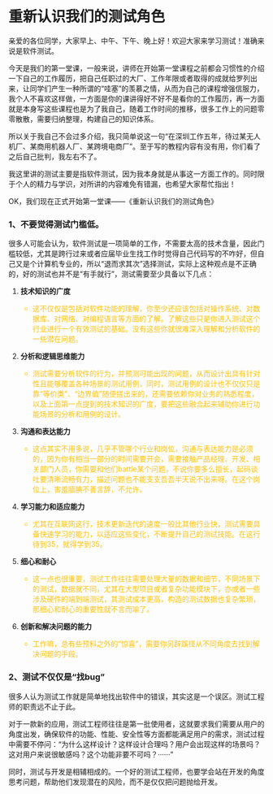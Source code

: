 # 重新认识我们的测试角色
 
亲爱的各位同学，大家早上、中午、下午、晚上好！欢迎大家来学习测试！准确来说是软件测试。

今天是我们的第一堂课，一般来说，讲师在开始第一堂课程之前都会习惯性的介绍一下自己的工作履历，把自己任职过的大厂、工作年限或者取得的成就给罗列出来，让同学们产生一种所谓的“哇塞”的羡慕之情，从而为自己的课程增强信服力，我个人不喜欢这样做，一方面是你的课讲得好不好不是看你的工作履历，再一方面就是本身写这些课程也是为了我自己，随着工作时间的推移，很多工作上的问题零零散散，需要归纳整理，构建自己的知识体系。

所以关于我自己不会过多介绍，我只简单说这一句“在深圳工作五年，待过某无人机厂、某商用机器人厂、某跨境电商厂”。至于写的教程内容有没有用，你们看了之后自己批判，我左右不了。

我这里讲的测试主要是指软件测试，因为我本身就是从事这一方面工作的。同时限于个人的精力与学识，对所讲的内容难免有错漏，也希望大家帮忙指出！

OK，我们现在正式开始第一堂课——《重新认识我们的测试角色》

### 1、不要觉得测试门槛低。

很多人可能会认为，软件测试是一项简单的工作，不需要太高的技术含量，因此门槛较低，尤其是跨行过来或者应届毕业生找工作时觉得自己代码写的不咋好，但自己又是个计算机专业的，所以“退而求其次”选择测试，实际上这种观点是不正确的，好的测试也并不是“有手就行”，测试需要至少具备以下几点：

1. **技术知识的广度**
   <font class="text-color-131" color="#ffc107">
   * 这不仅仅是包括对软件功能的理解，你至少还应该包括对操作系统、对数据库、对网络、对编程语言等方面的了解。了解这些只是你进入测试这个行业进行一个有效测试的基础。没有这些你就很难深入理解和分析软件的一些潜在问题。
   </font>

2. **分析和逻辑思维能力**
   <font class="text-color-131" color="#ffc107">
   * 测试需要分析软件的行为，并预测可能出现的问题，从而设计出具有针对性且能够覆盖各种场景的测试用例，同时，测试用例的设计也不仅仅只是靠“等价类”、“边界值”随便搓出来的，还需要依赖你对业务的熟悉程度，以及上面第一点提到的技术知识的广度，要把这些融合起来辅助你进行功能场景的分析和用例的设计。
   </font>

3. **沟通和表达能力**
   <font class="text-color-131" color="#ffc107">
   * 这点其实不用多说，几乎不管哪个行业和岗位，沟通与表达能力是必须的，因为你有相当一部分的时间需要开会，需要接触产品经理、开发、相关部门人员，你需要和他们battle某个问题，不说你要多么擅长，起码谈吐要清晰流畅有力，描述问题也不能支支吾吾半天说不出来呀。在这个岗位上，害羞腼腆不善言辞，不允许。
   </font>

4. **学习能力和适应能力**
   <font class="text-color-131" color="#ffc107">
      * 尤其在互联网这行，技术更新迭代的速度一般比其他行业快，测试需要具备快速学习的能力，以适应这些变化，不断提升自己的测试技能。在这行待到35，就得学到35。
   </font>

5. **细心和耐心**
   <font class="text-color-131" color="#ffc107">
   * 这一点也很重要，测试工作往往需要处理大量的数据和细节，不同场景下的测试，数据就不同，尤其在大型项目或者复杂功能模块下，亦或者一些涉及硬件的端到端测试，其测试成本更高，构造的测试数据也复杂繁琐，那细心和耐心的重要性就不言而喻了。
   </font>

6. **创新和解决问题的能力**
   <font class="text-color-131" color="#ffc107">
   * 工作嘛，总有些预料之外的“惊喜”，需要你另辟蹊径从不同角度去找到解决问题的手段。
   </font>

### 2、测试不仅仅是“找bug”

很多人认为测试工作就是简单地找出软件中的错误，其实这是一个误区。测试工程师的职责远不止于此。

对于一款新的应用，测试工程师往往是第一批使用者，这就要求我们需要从用户的角度出发，确保软件的功能、性能、安全性等方面都能满足用户的需求，测试过程中需要不停问：“为什么这样设计？这样设计合理吗？用户会出现这样的场景吗？这对用户来说很敏感吗？这个功能非要不可吗？······”

同时，测试与开发是相辅相成的。一个好的测试工程师，也要学会站在开发的角度思考问题，帮助他们发现潜在的风险，而不是仅仅把问题抛给开发。